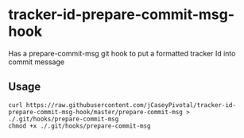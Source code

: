 # tracker-id-prepare-commit-msg-hook
Has a prepare-commit-msg git hook to put a formatted tracker Id into commit message

## Usage

```
curl https://raw.githubusercontent.com/jCaseyPivotal/tracker-id-prepare-commit-msg-hook/master/prepare-commit-msg > ./.git/hooks/prepare-commit-msg
chmod +x ./.git/hooks/prepare-commit-msg
```
